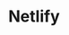 ---
codehost: https://github.com/netlify
logohandle: netlify
sort: netlify
title: Netlify
twitter: https://x.com/Netlify
website: https://www.netlify.com/
youtube: https://youtube.com/channel/UCMzabFudT_ntxlueP9R-3Vg
---